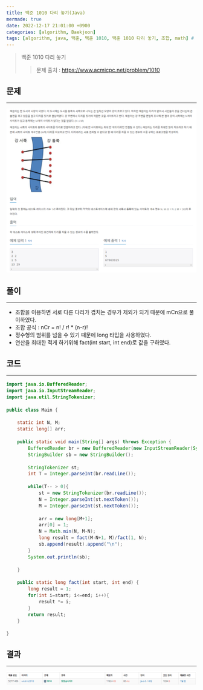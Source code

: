 ```yaml
---
title: 백준 1010 다리 놓기(Java)
mermade: true
date: 2022-12-17 21:01:00 +0900
categories: [algorithm, Baekjoon]
tags: [algorithm, java, 백준, 백준 1010, 백준 1010 다리 놓기, 조합, math] # TAG names should always be lowercase
---
```

>백준 1010 다리 놓기
>> 문제 출처 : <https://www.acmicpc.net/problem/1010>


## 문제
---
![백준](/assets/img/BOJ/1010.PNG)

## 풀이
---
- 조합을 이용하면 서로 다른 다리가 겹치는 경우가 제외가 되기 때문에 mCn으로 풀이하였다.
- 조합 공식 : nCr = n! / r! * (n-r)!
- 정수형의 범위를 넘을 수 있기 때문에 long 타입을 사용하였다.
- 연산을 최대한 적게 하기위해 fact(int start, int end)로 값을 구하였다.

## 코드
---
```java
import java.io.BufferedReader;
import java.io.InputStreamReader;
import java.util.StringTokenizer;

public class Main {

    static int N, M;
    static long[] arr;

    public static void main(String[] args) throws Exception {
        BufferedReader br = new BufferedReader(new InputStreamReader(System.in));
        StringBuilder sb = new StringBuilder();

        StringTokenizer st;
        int T = Integer.parseInt(br.readLine());

        while(T-- > 0){
            st = new StringTokenizer(br.readLine());
            N = Integer.parseInt(st.nextToken());
            M = Integer.parseInt(st.nextToken());

            arr = new long[M+1];
            arr[0] = 1;
            N = Math.min(N, M-N);
            long result = fact(M-N+1, M)/fact(1, N);
            sb.append(result).append("\n");
        }
        System.out.println(sb);

    }

    public static long fact(int start, int end) {
        long result = 1;
        for(int i=start; i<=end; i++){
            result *= i;
        }
        return result;
    }

}
```

## 결과
---
![백준](/assets/img/BOJ/1010_result.PNG)